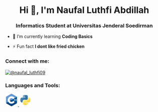 <h1 align="center">Hi 👋, I'm Naufal Luthfi Abdillah</h1>
<h3 align="center">Informatics Student at Universitas Jenderal Soedirman</h3>

- 🌱 I’m currently learning **Coding Basics**

- ⚡ Fun fact **I dont like fried chicken**

<h3 align="left">Connect with me:</h3>
<p align="left">
<a href="https://instagram.com/@naufal_luthfi09" target="blank"><img align="center" src="https://raw.githubusercontent.com/rahuldkjain/github-profile-readme-generator/master/src/images/icons/Social/instagram.svg" alt="@naufal_luthfi09" height="30" width="40" /></a>
</p>

<h3 align="left">Languages and Tools:</h3>
<p align="left"> <a href="https://www.w3schools.com/cpp/" target="_blank" rel="noreferrer"> <img src="https://raw.githubusercontent.com/devicons/devicon/master/icons/cplusplus/cplusplus-original.svg" alt="cplusplus" width="40" height="40"/> </a> <a href="https://www.python.org" target="_blank" rel="noreferrer"> <img src="https://raw.githubusercontent.com/devicons/devicon/master/icons/python/python-original.svg" alt="python" width="40" height="40"/> </a> </p>
